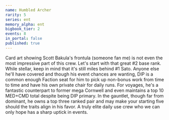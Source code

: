 ```yaml
---
name: Humbled Archer
rarity: 5
series: ent
memory_alpha: ent
bigbook_tier: 2
events: 8
in_portal: false
published: true
---
```


Card art showing Scott Bakula's frontula (someone fan me) is not even the most impressive part of this crew. Let's start with that great #2 base rank. While stellar, keep in mind that it's still miles behind #1 Sato. Anyone else he'll have covered and though his event chances are wanting, DIP is a common enough Faction seat for him to pick up non-bonus work from time to time and have his own private chair for daily runs. For voyages, he's a fantastic counterpart to former mega Cornwell and even maintains a top 10 MED+CMD total despite being DIP primary. In the gauntlet, though far from dominant, he owns a top three ranked pair and may make your starting five should the traits align in his favor. A truly elite daily use crew who we can only hope has a sharp uptick in events.
